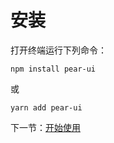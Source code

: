 # 安装

打开终端运行下列命令：

```
npm install pear-ui
```

或

```
yarn add pear-ui
```

下一节：[开始使用](#/doc/get-started)